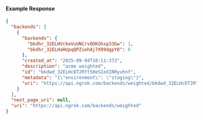 <!-- Code generated for API Clients. DO NOT EDIT. -->

#### Example Response

```json
{
  "backends": [
    {
      "backends": {
        "bkdhr_32ELHVckeVuUNCrvOOKGhxp33Gw": 1,
        "bkdhr_32ELHaHUpqQPZiehAj7X99dgpY8": 0
      },
      "created_at": "2025-09-04T10:11:37Z",
      "description": "acme weighted",
      "id": "bkdwd_32ELHcDT2RYt50eSIeXINRyuhnf",
      "metadata": "{\"environment\": \"staging\"}",
      "uri": "https://api.ngrok.com/backends/weighted/bkdwd_32ELHcDT2RYt50eSIeXINRyuhnf"
    }
  ],
  "next_page_uri": null,
  "uri": "https://api.ngrok.com/backends/weighted"
}
```

